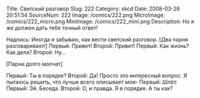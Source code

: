 Title: Светский разговор 
Slug: 222 
Category: xkcd 
Date: 2008-03-26 20:51:54 
SourceNum: 222 
Image: /comics/222.png 
MicroImage: /comics/222_micro.png 
MiniImage: /comics/222_mini.png 
Description: Но я же должен дать тебе точный ответ! 

Надпись: Иногда я забываю, как вести светский разговор.
[Два парня разговаривают]
Первый: Привет!
Второй: Привет!
Первый: Как жизнь? Как дела?
Второй: Ну...

[Парни долго молчат]

Первый: Ты в порядке?
Второй: Да! Просто это интересный вопрос. Я пытаюсь решить, что лучше всего описывает мои-
Первый: *Шлёп*
Первый: Эй. Беседа.
Второй: О, и правда. Я в порядке. А ты как?